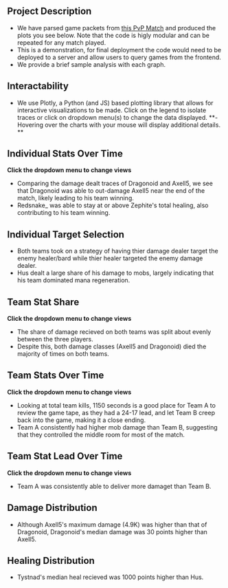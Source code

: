 ## Project Description
- We have parsed game packets from [this PvP Match](https://hero.pics/PvP/999786) and produced the plots you see below. Note that the code is higly modular and can be repeated for any match played. 
- This is a demonstration, for final deployment the code would need to be deployed to a server and allow users to query games from the frontend.
- We provide a brief sample analysis with each graph.

## Interactability
- We use Plotly, a Python (and JS) based plotting library that allows for interactive visualizations to be made. Click on the legend to isolate traces or click on dropdown menu(s) to change the data displayed. 
**- Hovering over the charts with your mouse will display additional details. **

## Individual Stats Over Time
**Click the dropdown menu to change views**
- Comparing the damage dealt traces of Dragonoid and Axell5, we see that Dragonoid was able to out-damage Axell5 near the end of the match, likely leading to his team winning.
- Redsnake_ was able to stay at or above Zephite's total healing, also contributing to his team winning.

## Individual Target Selection
- Both teams took on a strategy of having thier damage dealer target the enemy healer/bard while thier healer targeted the enemy damage dealer.
- Hus dealt a large share of his damage to mobs, largely indicating that his team dominated mana regeneration.

## Team Stat Share
**Click the dropdown menu to change views**
- The share of damage recieved on both teams was split about evenly between the three players.
- Despite this, both damage classes (Axell5 and Dragonoid) died the majority of times on both teams.

## Team Stats Over Time
**Click the dropdown menu to change views**
- Looking at total team kills, 1150 seconds is a good place for Team A to review the game tape, as they had a 24-17 lead, and let Team B creep back into the game, making it a close ending. 
- Team A consistently had higher mob damage than Team B, suggesting that they controlled the middle room for most of the match. 

## Team Stat Lead Over Time
**Click the dropdown menu to change views**
- Team A was consistently able to deliver more damaget than Team B.

## Damage Distribution
- Although Axell5's maximum damage (4.9K) was higher than that of Dragonoid, Dragonoid's median damage was 30 points higher than Axell5.

## Healing Distribution
- Tystnad's median heal recieved was 1000 points higher than Hus. 
